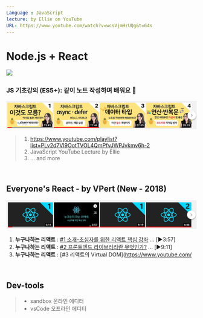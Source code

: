 ```yaml
---
Language : JavaScript
lecture: by Ellie on YouTube
URL: https://www.youtube.com/watch?v=wcsVjmHrUQg&t=64s
---
```


# Node.js + React

<img width='150' src='https://bit.ly/2ZdHzg3' />


### JS 기초강의 (ES5+): 같이 노트 작성하며 배워요 📒

<img width='650' src=src/img/strip_lectures_Ellie.png />

> 1. https://www.youtube.com/playlist?list=PLv2d7VI9OotTVOL4QmPfvJWPJvkmv6h-2
> 1. JavaScript YouTube Lecture by Ellie
> 1. ... and more


<br>


## Everyone's React - by VPert (New - 2018)

<img width='650' src=src/img/strip_lectures_vp.png />

1. **누구나하는 리액트** : [#1 소개-초심자를 위한 리액트 핵심 강좌](https://www.youtube.com/watch?v=fT9iFFAt60E&index=1&list=PL9FpF_z-xR_E4rxYMMZx5cOpwaiwCzWUH) ... [▶3:57]
1. **누구나하는 리액트** : [#2 프론트엔드 라이브러리란 무엇인가?]( https://www.youtube.com/watch?v=_aBq1SKl6yQ&index=2&list=PL9FpF_z-xR_E4rxYMMZx5cOpwaiwCzWUH) ... [▶9:11]
1. **누구나하는 리액트** : [#3 리액트의 Virtual DOM](https://www.youtube.com/

<br>


## Dev-tools
> * sandbox 온라인 에디터
> * vsCode 오프라인 에디터
